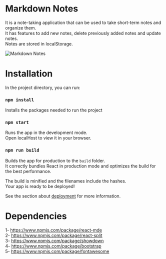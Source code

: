 # Markdown Notes
It is a note-taking application that can be used to take short-term notes and organize them.  
It has features to add new notes, delete previously added notes and update notes.  
Notes are stored in localStorage.

![Markdown Notes](https://github.com/alpyurtseven/markdown-notes-react/blob/master/public/ezgif.com-gif-maker.gif)


# Installation
In the project directory, you can run:

### `npm install`
Installs the packages needed to run the project

### `npm start`

Runs the app in the development mode.\
Open localHost to view it in your browser.

### `npm run build`

Builds the app for production to the `build` folder.\
It correctly bundles React in production mode and optimizes the build for the best performance.

The build is minified and the filenames include the hashes.\
Your app is ready to be deployed!

See the section about [deployment](https://facebook.github.io/create-react-app/docs/deployment) for more information.

# Dependencies  
1- https://www.npmjs.com/package/react-mde  
2- https://www.npmjs.com/package/react-split  
3- https://www.npmjs.com/package/showdown  
4- https://www.npmjs.com/package/bootstrap  
5- https://www.npmjs.com/package/fontawesome    





